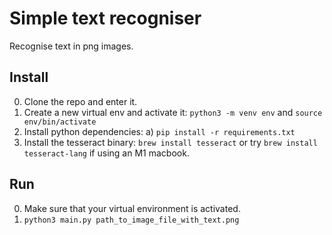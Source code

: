 # Simple text recogniser

Recognise text in png images.

## Install
0. Clone the repo and enter it.
1. Create a new virtual env and activate it:
`python3 -m venv env` and `source env/bin/activate`
2. Install python dependencies:
a) `pip install -r requirements.txt`
3. Install the tesseract binary:
`brew install tesseract` or try `brew install tesseract-lang` if using an M1 macbook.


## Run
0. Make sure that your virtual environment is activated.
1. `python3 main.py path_to_image_file_with_text.png`









